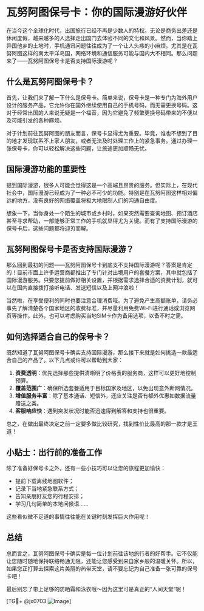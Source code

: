 # 瓦努阿图保号卡：你的国际漫游好伙伴

在当今这个全球化时代，出国旅行已经不再是少数人的特权。无论是商务出差还是休闲度假，越来越多的人选择走出国门去体验不同的文化和风景。然而，当你踏上异国他乡的土地时，手机通讯问题往往成为了一个让人头疼的小麻烦。尤其是在瓦努阿图这样的南太平洋岛国，网络环境和通信服务可能与国内大不相同。那么问题来了——瓦努阿图保号卡是否支持国际漫游呢？

## 什么是瓦努阿图保号卡？

首先，让我们来了解一下什么是保号卡。简单来说，保号卡是一种专门为海外用户设计的服务产品，它允许你在国外继续使用自己的手机号码，而无需更换号码。这对于经常出国的人来说无疑是一个福音，因为它避免了频繁更换号码带来的不便以及可能引发的各种麻烦。

对于计划前往瓦努阿图的朋友而言，保号卡显得尤为重要。毕竟，谁也不想到了目的地才发现联系不上家人朋友，或者无法及时处理工作上的紧急事务。通过办理一张保号卡，你可以轻松解决这些问题，让旅途更加顺畅无忧。

## 国际漫游功能的重要性

提到国际漫游，很多人可能会觉得这是一个高端且昂贵的服务。但实际上，在现代社会中，国际漫游已经成为了一种必不可少的功能。特别是在瓦努阿图这样相对偏远的地方，没有良好的网络覆盖将极大地限制人们的沟通自由度。

想象一下，当你身处一个陌生的城市或乡村时，如果突然需要查询地图、预订酒店甚至寻求帮助，一部能够正常工作的手机就显得尤为关键。而有了支持国际漫游的保号卡后，这些问题都将迎刃而解。

## 瓦努阿图保号卡是否支持国际漫游？

那么回到最初的问题——瓦努阿图保号卡到底支不支持国际漫游呢？答案是肯定的！目前市面上许多运营商都推出了专门针对出境用户的套餐方案，其中就包括了国际漫游服务。只要您提前做好相关设置，并根据需求选择合适的资费计划，就可以在国内直接拨打接听电话、发送短信以及上网冲浪啦！

当然啦，在享受便利的同时也要注意合理消费哦。为了避免产生高额账单，请务必事先了解清楚各个国家地区的收费标准，并尽量利用免费Wi-Fi进行通话或浏览网页等操作。此外，也可以考虑购买当地SIM卡作为备用选项，以备不时之需。

## 如何选择适合自己的保号卡？

既然知道了瓦努阿图保号卡确实支持国际漫游，那么接下来就是如何挑选一款最适合自己的产品了。以下几点或许可以帮助到大家：

1. **资费透明**：优先选择那些提供清晰明了价格表的服务商，这样可以更好地控制预算。
2. **覆盖范围广**：确保所选套餐适用于目标国家及地区，以免出现意外断网情况。
3. **增值服务丰富**：除了基本通话、短信外，还应关注是否有额外优惠如数据流量赠送之类。
4. **客服响应快**：遇到突发状况时能否迅速得到解答和支持也很重要。

总之，在做出最终决定之前一定要多做比较研究，找到性价比最高的那一款才是王道！

## 小贴士：出行前的准备工作

除了准备好保号卡之外，还有一些小技巧可以让您的旅程更加愉快：

- 提前下载离线地图软件；
- 记录下当地紧急联系方式；
- 告知亲朋好友您的行程安排；
- 学习几句简单的本地问候语……

这些看似微不足道的事情往往能在关键时刻发挥巨大作用呢！

## 总结

总而言之，瓦努阿图保号卡确实是每一位计划前往该地旅行者的好帮手。它不仅能让您随时随地保持联络畅通无阻，还能让您感受到来自家乡般的温暖关怀。所以，如果您正打算去探索这片美丽的热带天堂，请不要忘记为自己准备一张可靠的保号卡吧！

最后别忘了带上足够的防晒霜和泳衣哦～因为这里可是真正的“人间天堂”呢！

[TG💪+ @jx0703 ![Image](https://github.com/user-attachments/assets/dbca1d08-cadb-493c-b0ec-ad6f7a83f270)]